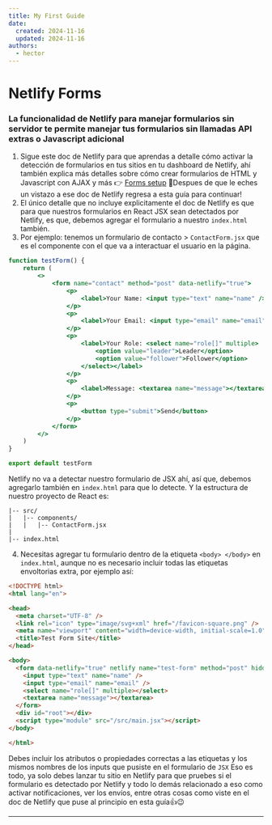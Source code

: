 ```yaml
---
title: My First Guide
date:
  created: 2024-11-16
  updated: 2024-11-16
authors:
  - hector
---
```


# Netlify Forms
### La funcionalidad de Netlify para manejar formularios sin servidor te permite manejar tus formularios sin llamadas API extras o Javascript adicional
1. Sigue este doc de Netlify para que aprendas a detalle cómo activar la detección de formularios en tus sitios en tu dashboard de Netlify, ahí también explica más detalles sobre cómo crear formularios de HTML y Javascript con AJAX y más 👉 [Forms setup](https://docs.netlify.com/forms/setup/?_gl=1%2a1bsh0js%2a_gcl_au%2aOTc5MDY2NzU4LjE3MjkxMTM4Njg)
🤚Despues de que le eches un vistazo a ese doc de Netlify regresa a esta guía para continuar!
2. El único detalle que no incluye explicitamente el doc de Netlify es que para que nuestros formularios en React JSX sean detectados por Netlify, es que, debemos agregar el formulario a nuestro `index.html` también.
3. Por ejemplo: tenemos un formulario de contacto > `ContactForm.jsx` que es el componente con el que va a interactuar el usuario en la página.

```jsx title="TestForm.jsx" hl_lines="4-23"
function testForm() {
    return (
        <>
            <form name="contact" method="post" data-netlify="true">
                <p>
                    <label>Your Name: <input type="text" name="name" /></label>
                </p>
                <p>
                    <label>Your Email: <input type="email" name="email" /></label>
                </p>
                <p>
                    <label>Your Role: <select name="role[]" multiple>
                        <option value="leader">Leader</option>
                        <option value="follower">Follower</option>
                    </select></label>
                </p>
                <p>
                    <label>Message: <textarea name="message"></textarea></label>
                </p>
                <p>
                    <button type="submit">Send</button>
                </p>
            </form>
        </>
    )
}

export default testForm
```
Netlify no va a detectar nuestro formulario de JSX ahí, así que, debemos agregarlo también en `index.html` para que lo detecte. Y la estructura de nuestro proyecto de React es:
```
|-- src/ 
|   |-- components/
|   |   |-- ContactForm.jsx
|
|-- index.html
```
4. Necesitas agregar tu formulario dentro de la etiqueta `<body> </body>` en `index.html`, aunque no es necesario incluir todas las etiquetas envoltorias extra, por ejemplo así:

```html title="index.html" hl_lines="12-17"
<!DOCTYPE html>
<html lang="en">

<head>
  <meta charset="UTF-8" />
  <link rel="icon" type="image/svg+xml" href="/favicon-square.png" />
  <meta name="viewport" content="width=device-width, initial-scale=1.0" />
  <title>Test Form Site</title>
</head>

<body>
  <form data-netlify="true" netlify name="test-form" method="post" hidden>
    <input type="text" name="name" />
    <input type="email" name="email" />
    <select name="role[]" multiple></select>
    <textarea name="message"></textarea>
  </form>
  <div id="root"></div>
  <script type="module" src="/src/main.jsx"></script>
</body>

</html>
```
Debes incluir los atributos o propiedades correctas a las etiquetas y los mismos nombres de los inputs que pusiste en el formulario de `JSX`
Eso es todo, ya solo debes lanzar tu sitio en Netlify para que pruebes si el formulario es detectado por Netlify y todo lo demás relacionado a eso como activar notificaciones, ver los envíos, entre otras cosas como viste en el doc de Netlify que puse al principio en esta guía👍😉

****